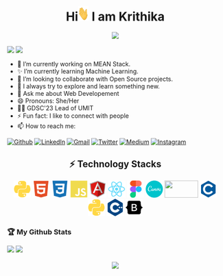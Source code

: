 <h1 align="center">Hi<img src="https://raw.githubusercontent.com/ABSphreak/ABSphreak/master/gifs/Hi.gif" height="35px" width="25px"> I am Krithika</h1>
<p align="center">
  <a href="https://github.com/DenverCoder1/readme-typing-svg"><img src="https://readme-typing-svg.herokuapp.com?color=DFB4FE&center=true&lines=Open+source+Enthusiast;Front-End+Web+Developer;Designer&center=true&width=380&height=55"></a></p>
<p align="center">
<p align="left"><img src="https://visitor-badge.laobi.icu/badge?page_id=krithika2411.krithika2411"> <img src="https://img.shields.io/github/followers/krithika2411?tab=followers)](https://github.com/krithika2411">
</p>

- 🔭 I’m currently working on MEAN Stack.
- ✨ I’m currently learning Machine Learning.
- 👯 I’m looking to collaborate with Open Source projects.
- 🤩 I always try to explore and learn something new.
- 💬 Ask me about Web Developement
- 😄 Pronouns: She/Her
- 👩‍💻 GDSC'23 Lead of UMIT
- ⚡ Fun fact: I like to connect with people
- 📫 How to reach me: 
<p>
  <a href="https://github.com/krithika2411" target="_blank"><img alt="Github" src="https://img.shields.io/badge/GitHub-%2312100E.svg?&style=for-the-badge&logo=Github&logoColor=white" /></a> 
  <a href="https://www.linkedin.com/in/krithika-saravanan7/" target="_blank"><img alt="LinkedIn" src="https://img.shields.io/badge/linkedin-%230077B5.svg?&style=for-the-badge&logo=linkedin&logoColor=white" /></a> 
  <a href="mailto:krithisarva7@gmail.com" target="_blank"><img alt="Gmail" src="https://img.shields.io/badge/Gmail-D14836?style=for-the-badge&logo=gmail&logoColor=white" /></a> 
  <a href="https://twitter.com/Krithikaa_18" target="_blank"><img alt="Twitter" src="https://img.shields.io/badge/twitter-%231DA1F2.svg?&style=for-the-badge&logo=twitter&logoColor=white" /></a> 
  <a href="https://medium.com/@krithisarva7" target="_blank"><img alt="Medium" src="https://img.shields.io/badge/medium-%2312100E.svg?&style=for-the-badge&logo=medium&logoColor=white" /></a>
  <a href="https://www.instagram.com/krithi_ka18/?hl=en" target="_blank"><img alt="Instagram" src="https://img.shields.io/badge/Instagram-E4405F?style=for-the-badge&logo=instagram&logoColor=white" /></a>
</p>

<h2 align="center"> ⚡️ Technology Stacks </h2>
                  
<p align="center">
<code><img height="40" src="https://github.com/devicons/devicon/blob/master/icons/python/python-plain.svg"></code>
<code><img height="40" src="https://github.com/devicons/devicon/blob/master/icons/html5/html5-plain.svg"></code>
<code><img height="40" src="https://github.com/devicons/devicon/blob/master/icons/css3/css3-plain.svg"></code>
<code><img height="40" src="https://github.com/devicons/devicon/blob/master/icons/javascript/javascript-plain.svg"></code>
<code><img height="40" src=https://github.com/devicons/devicon/blob/master/icons/angularjs/angularjs-original.svg></code>
<code><img height="40" src="https://github.com/devicons/devicon/blob/master/icons/react/react-original.svg"></code>
<code><img height="40" src="https://github.com/devicons/devicon/blob/master/icons/figma/figma-original.svg"></code>
  <code><img height="40" src="https://github.com/devicons/devicon/blob/master/icons/canva/canva-original.svg"></code>
<code><img height="40", width="78" src="https://img.shields.io/badge/firebase-ffca28?style=for-the-badge&logo=firebase&logoColor=black"></code>
<code><img height="40" src="https://github.com/devicons/devicon/blob/master/icons/c/c-plain.svg"></code>
<code><img height="40" src="https://github.com/devicons/devicon/blob/master/icons/python/python-plain.svg"></code>
<code><img height="40" src="https://github.com/devicons/devicon/blob/master/icons/cplusplus/cplusplus-plain.svg"></code>
<code><img height="40" src="https://github.com/devicons/devicon/blob/master/icons/bootstrap/bootstrap-plain.svg"></code>
 
</p>


### :trophy: My Github Stats
<div align="left">
  <img width="46.5%" src="https://github-readme-stats.vercel.app/api?username=krithika2411&&show_icons=true&theme=tokyonight">
  <img width="46.5%" src="https://github-readme-streak-stats.herokuapp.com?user=krithika2411&show_icons=true&theme=tokyonight&fire=DD2727">
</div>
<!-- <p><img align="center" src="https://github-readme-stats.vercel.app/api/top-langs?username=krithika2411&show_icons=true&locale=en&layout=compact" alt="krithika2411" /></p> -->
</br>
<div align="center"> 
  <img align="center" src="https://github-readme-activity-graph.vercel.app/graph?username=krithika2411&theme=dracula">
</div>
</br>
<div align="center">
<!--  [![Ashutosh's github activity graph](https://github-readme-activity-graph.vercel.app/graph?username=Ashutosh00710&theme=dracula)](https://github.com/ashutosh00710/github-readme-activity-graph)
   <img src="./asset/redical.svg" height=250 alt="graph"/>  -->
  
</div>

